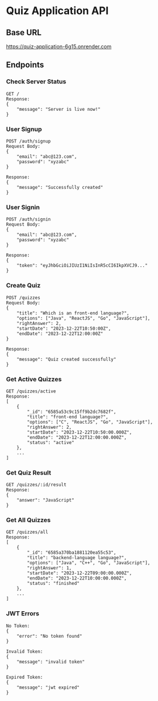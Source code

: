 # Quiz Application API

## Base URL 
https://quiz-application-6g15.onrender.com

## Endpoints

### Check Server Status

```
GET /
Response:
{
    "message": "Server is live now!"
}
```
### User Signup

```
POST /auth/signup
Request Body:
{
    "email": "abc@123.com",
    "password": "xyzabc"
}
```
```
Response:
{
    "message": "Successfully created"
}
```
### User Signin

```
POST /auth/signin
Request Body:
{
    "email": "abc@123.com",
    "password": "xyzabc"
}
```
```
Response:
{
    "token": "eyJhbGciOiJIUzI1NiIsInR5cCI6IkpXVCJ9..."
}
```
### Create Quiz

```
POST /quizzes
Request Body:
{
    "title": "Which is an front-end language?",
    "options": ["Java", "ReactJS", "Go", "JavaScript"],
    "rightAnswer": 2,
    "startDate": "2023-12-22T10:50:00Z",
    "endDate": "2023-12-22T12:00:00Z"
}
```
```
Response:
{
    "message": "Quiz created successfully"
}
```
### Get Active Quizzes

```
GET /quizzes/active
Response:
[
    {
        "_id": "6585a53c9c15ff9b2dc7682f",
        "title": "front-end language?",
        "options": ["C", "ReactJS", "Go", "JavaScript"],
        "rightAnswer": 2,
        "startDate": "2023-12-22T10:50:00.000Z",
        "endDate": "2023-12-22T12:00:00.000Z",
        "status": "active"
    },
    ...
]
```
### Get Quiz Result

```
GET /quizzes/:id/result
Response:
{
    "answer": "JavaScript"
}
```
### Get All Quizzes

```
GET /quizzes/all
Response:
[
    {
        "_id": "6585a370ba1881120ea55c53",
        "title": "backend-language language?",
        "options": ["Java", "C++", "Go", "JavaScript"],
        "rightAnswer": 1,
        "startDate": "2023-12-22T09:00:00.000Z",
        "endDate": "2023-12-22T10:00:00.000Z",
        "status": "finished"
    },
    ...
]
```
### JWT Errors

```
No Token:
{
    "error": "No token found"
}
```
```
Invalid Token:
{
    "message": "invalid token"
}
```
```
Expired Token:
{
    "message": "jwt expired"
}
```
